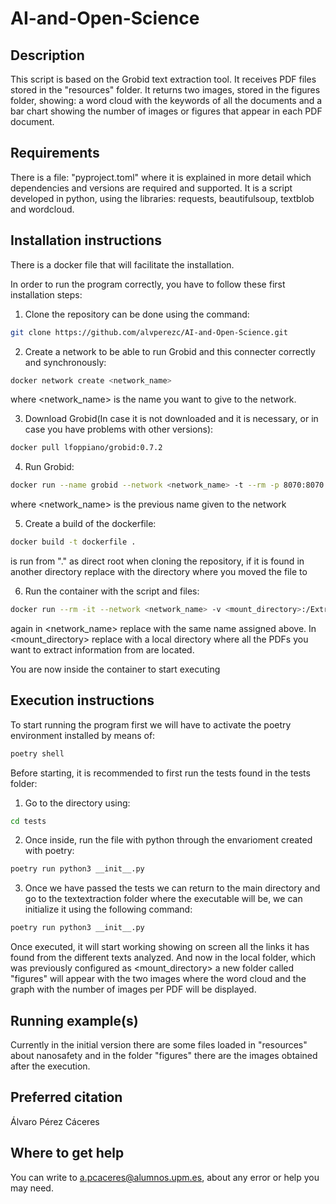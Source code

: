 # AI-and-Open-Science

## Description

This script is based on the Grobid text extraction tool.  It receives PDF files stored in the "resources" folder. It returns two images, stored in the figures folder, showing: a word cloud with the keywords of all the documents and a bar chart showing the number of images or figures that appear in each PDF document.

## Requirements

There is a file: "pyproject.toml" where it is explained in more detail which dependencies and versions are required and supported. It is a script developed in python, using the libraries: requests, beautifulsoup, textblob and wordcloud.

## Installation instructions

There is a docker file that will facilitate the installation.

In order to run the program correctly, you have to follow these first installation steps:

1. Clone the repository can be done using the command:

```bash
git clone https://github.com/alvperezc/AI-and-Open-Science.git
```

2. Create a network to be able to run Grobid and this connecter correctly and synchronously:

```bash
docker network create <network_name>
```

where <network_name> is the name you want to give to the network.

3. Download Grobid(In case it is not downloaded and it is necessary, or in case you have problems with other versions):

```bash
docker pull lfoppiano/grobid:0.7.2
```

4. Run Grobid:

```bash
docker run --name grobid --network <network_name> -t --rm -p 8070:8070 lfoppiano/grobid:0.7.2
```

where <network_name> is the previous name given to the network

5. Create a build of the dockerfile:

```bash
docker build -t dockerfile . 
```

is run from "." as direct root when cloning the repository, if it is found in another directory replace with the directory where you moved the file to

6. Run the container with the script and files:

```bash
docker run --rm -it --network <network_name> -v <mount_directory>:/ExtractText/resources dockerfile
```

again in <network_name> replace with the same name assigned above. In <mount_directory> replace with a local directory where all the PDFs you want to extract information from are located.

You are now inside the container to start executing

## Execution instructions

To start running the program first we will have to activate the poetry environment installed by means of:

```bash
poetry shell
```

Before starting, it is recommended to first run the tests found in the tests folder:

1. Go to the directory using:

```bash
cd tests
```

2. Once inside, run the file with python through the envarioment created with poetry:

```bash
poetry run python3 __init__.py
```

3. Once we have passed the tests we can return to the main directory and go to the textextraction folder where the executable will be, we can initialize it using the following command:

```bash
poetry run python3 __init__.py
```

Once executed, it will start working showing on screen all the links it has found from the different texts analyzed. And now in the local folder, which was previously configured as <mount_directory> a new folder called "figures" will appear with the two images where the word cloud and the graph with the number of images per PDF will be displayed.

## Running example(s)

Currently in the initial version there are some files loaded in "resources" about nanosafety and in the folder "figures" there are the images obtained after the execution.

## Preferred citation

Álvaro Pérez Cáceres

## Where to get help

You can write to a.pcaceres@alumnos.upm.es, about any error or help you may need.
